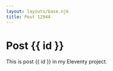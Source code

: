 ```yaml
---
layout: layouts/base.njk
title: Post 12944
---
```


# Post {{ id }}

This is post {{ id }} in my Eleventy project.
